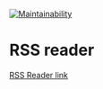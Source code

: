 [![Maintainability](https://api.codeclimate.com/v1/badges/99e68d68fdaed47929fe/maintainability)](https://codeclimate.com/github/ivfisunov/project-lvl3-s390/maintainability)

# RSS reader

[RSS Reader link](http://fis-rss-reader.surge.sh/) 